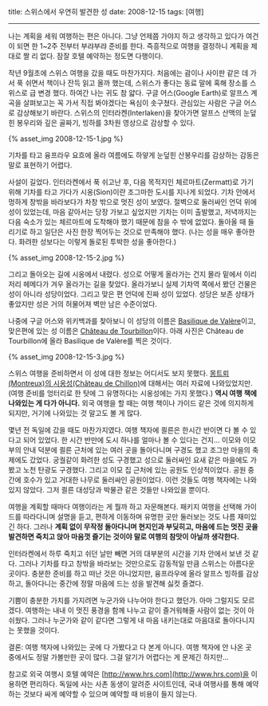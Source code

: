 title: 스위스에서 우연히 발견한 성
date: 2008-12-15
tags: [여행]

---
나는 계획을 세워 여행하는 편은 아니다. 그냥 언제쯤 가야지 하고 생각하고 있다가 여건이 되면 한 1~2주 전부터 부랴부랴 준비를 한다. 즉흥적으로 여행을 결정하니 계획을 제대로 짤 리 없다. 잠잘 호텔 예약하는 정도면 다행이다.
<!--more-->

작년 9월초에 스위스 여행을 갔을 때도 마찬가지다. 처음에는 괌이나 사이판 같은 데 가서 푹 쉬면서 책이나 잔득 읽고 올까 했는데, 스위스가 좋다는 동료 말에 혹해 장소를 스위스로 급 변경 했다. 하여간 나는 귀도 참 얇다. 구글 어스(Google Earth)로 알프스 계곡을 살펴보고는 꼭 가서 직접 봐야겠다는 욕심이 솟구쳤다. 관심있는 사람은 구글 어스로 감상해보기 바란다. 스위스의 인터라켄(Interlaken)을 찾아가면 알프스 산맥의 눈덮힌 봉우리와 깊은 골짜기, 빙하를 3차원 영상으로 감상할 수 있다.

{% asset_img 2008-12-15-1.jpg %}

기차를 타고 융프라우 요흐에 올라 여름에도 하얗게 눈덮힌 산봉우리를 감상하는 감동은 말로 표현하기 어렵다.

사설이 길었다. 인터라켄에서 푹 쉬고난 후, 다음 목적지인 체르마트(Zermatt)로 가기 위해 기차를 타고 가다가 시옹(Sion)이란 조그마한 도시를 지나게 되었다. 기차 안에서 멍하게 창밖을 바라보다가 차창 밖으로 멋진 성이 보였다. 절벽으로 둘러싸인 언덕 위에 성이 있었는데, 마음 같아서는 당장 가보고 싶었지만 기차는 이미 출발했고, 저녁까지는 다음 숙소가 있는 체르마트에 도착해야 했기 때문에 참을 수 밖에 없었다. 돌아올 때 들리기로 하고 일단은 사진 한장 찍어두는 것으로 만족해야 했다. (나는 성을 매우 좋아한다. 화려한 성보다는 이렇게 돌로된 투박한 성을 좋아한다.)

{% asset_img 2008-12-15-2.jpg %}

그리고 돌아오는 길에 시옹에서 내렸다. 성으로 어떻게 올라가는 건지 몰라 밑에서 이리저리 헤메다가 겨우 올라가는 길을 찾았다. 올라가보니 실제 기차역 쪽에서 봤던 건물은 성이 아니라 성당이었다. 그리고 맞은 편 언덕에 진짜 성이 있었다. 성당은 보존 상태가 좋았지만 성은 거의 허물어져 벽만 남은 수준이었다.

나중에 구글 어스와 위키백과를 찾아보니 이 성당의 이름은 [Basilique de Valère](http://en.wikipedia.org/wiki/Basilique_de_Val%C3%A8re)이고, 맞은편에 있는 성 이름은 [Château de Tourbillon](http://en.wikipedia.org/wiki/Ch%C3%A2teau_de_Tourbillon)이다. 아래 사진은 Château de Tourbillon에 올라 Basilique de Valère를 찍은 것이다.

{% asset_img 2008-12-15-3.jpg %}

스위스 여행을 준비하면서 이 성에 대한 정보는 어디서도 보지 못했다. [몽트뢰(Montreux)의 시옹성(Château de Chillon)](http://en.wikipedia.org/wiki/Ch%C3%A2teau_de_Chillon)에 대해서는 여러 자료에 나와있었지만. (여행 준비를 엉터리로 한 탓에 그 유명하다는 시옹성에는 가지 못했다.) **역시 여행 책에 나와있는 게 다가 아니다.** 외국 여행을 할 때는 여행 책이나 가이드 같은 것에 의지하게 되지만, 거기에 나와있는 것 말고도 볼 게 많다.

몇년 전 독일에 갔을 때도 마찬가지였다. 여행 책자에 쾰른은 한시간 반이면 다 볼 수 있다고 되어 있었다. 한 시간 반만에 도시 하나를 얼마나 볼 수 있다는 건지... 이모와 이모부의 안내 덕분에 쾰른 근처에 있는 여러 곳을 돌아다니며 구경도 했고 조그만 마을의 축제에도 갔었다. 궁궐같이 화려한 성도 구경했고 성으로 둘러싸인 요새 같은 마을에도 가봤고 노천 탄광도 구경했다. 그리고 이모 집 근처에 있는 공원도 인상적이었다. 공원 중간에 호수가 있고 거대한 나무로 둘러싸인 공원이었다. 이런 것들도 여행 책자에는 나와있지 않았다. 그저 쾰른 대성당과 박물관 같은 것들만 나와있을 뿐이다.

여행을 계획할 때마다 여행이라는 게 뭘까 하고 자문해본다. 패키지 여행을 선택해 가이드를 따라다니며 설명을 듣고, 편하게 이동하며 유명한 곳만 둘러보는 것도 나름 재미있긴 하다. 그러나 **계획 없이 무작정 돌아다니며 현지인과 부딪히고, 마음에 드는 멋진 곳을 발견하면 죽치고 앉아 마음껏 즐기는 것이야 말로 여행의 참맛이 아닐까 생각한다.**

인터라켄에서 하루 죽치고 쉬던 날만 빼면 거의 대부분의 시간을 기차 안에서 보낸 것 같다. 그러나 기차를 타고 창밖을 바라보는 것만으로도 감동적일 만큼 스위스는 아름다운 곳이다. 충분한 준비를 하고 떠난 것은 아니었지만, 융프라우에 올라 알프스 빙하를 감상하고, 돌아다니는 중간에 정말 마음에 드는 성을 발견해 싫컷 즐겼다.

기쁨이 충분한 가치를 가지려면 누군가와 나누어야 한다고 했던가. 아마 그럴지도 모르겠다. 여행하는 내내 이 멋진 풍경을 함께 나누고 같이 즐거워해줄 사람이 없는 것이 아쉬웠다. 그러나 누군가와 같이 같다면 그렇게 내 마음 내키는대로 마음대로 돌아다니지는 못했을 것이다.

결론: 여행 책자에 나와있는 곳에 다 가봤다고 다 본게 아니다. 여행 책자에 안 나온 곳 중에서도 정말 가볼만한 곳이 많다. 그걸 알기가 어렵다는 게 문제긴 하지만...

참고로 외국 여행시 호텔 예약은 [http://www.hrs.com](http://www.hrs.com)을 이용하면 편리하다. 독일에 사는 사촌 동생이 알려준 사이트인데, 국내 여행사를 통해 예약하는 것보다 싸게 예약할 수 있으며 예약할 때 비용이 들지 않는다.
